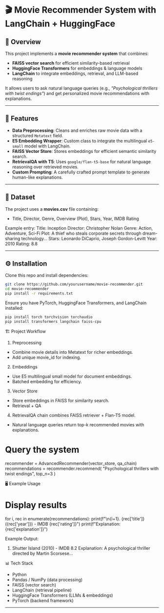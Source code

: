 # 🎬 Movie Recommender System with LangChain + HuggingFace

## 📌 Overview  
This project implements a **movie recommender system** that combines:  
- **FAISS vector search** for efficient similarity-based retrieval  
- **HuggingFace Transformers** for embeddings & language models  
- **LangChain** to integrate embeddings, retrieval, and LLM-based reasoning  

It allows users to ask natural language queries (e.g., *"Psychological thrillers with twist endings"*) and get personalized movie recommendations with explanations.

---

## 🚀 Features
- **Data Preprocessing**: Cleans and enriches raw movie data with a structured `Metatext` field.  
- **E5 Embedding Wrapper**: Custom class to integrate the multilingual `e5-small` model with LangChain.  
- **FAISS Vector Store**: Stores embeddings for efficient semantic similarity search.  
- **RetrievalQA with T5**: Uses `google/flan-t5-base` for natural language reasoning over retrieved movies.  
- **Custom Prompting**: A carefully crafted prompt template to generate human-like explanations.  

---

## 📂 Dataset
The project uses a **movies.csv** file containing:
- Title, Director, Genre, Overview (Plot), Stars, Year, IMDB Rating  

Example entry:
Title: Inception
Director: Christopher Nolan
Genre: Action, Adventure, Sci-Fi
Plot: A thief who steals corporate secrets through dream-sharing technology...
Stars: Leonardo DiCaprio, Joseph Gordon-Levitt
Year: 2010
Rating: 8.8

---

## ⚙️ Installation
Clone this repo and install dependencies:
```bash
git clone https://github.com/yourusername/movie-recommender.git
cd movie-recommender
pip install -r requirements.txt
```
Ensure you have PyTorch, HuggingFace Transformers, and LangChain installed:
```bash
pip install torch torchvision torchaudio
pip install transformers langchain faiss-cpu
```

🏗️ Project Workflow

1. Preprocessing
  - Combine movie details into Metatext for richer embeddings.
  - Add unique movie_id for indexing.

2. Embeddings
  - Use E5 multilingual small model for document embeddings.
  - Batched embedding for efficiency.

3. Vector Store
  - Store embeddings in FAISS for similarity search.
  - Retrieval + QA

4. RetrievalQA chain combines FAISS retriever + Flan-T5 model.
  - Natural language queries return top-k recommended movies with explanations.

# Query the system
recommender = AdvancedRecommender(vector_store, qa_chain)
recommendations = recommender.recommend(
    "Psychological thrillers with twist endings",
    top_n=3
)

🖥️ Example Usage
# Display results
for i, rec in enumerate(recommendations):
    print(f"\n{i+1}. {rec['title']} ({rec['year']}) - IMDB {rec['rating']}")
    print(f"Explanation: {rec['explanation']}")

Example Output:
1. Shutter Island (2010) - IMDB 8.2
Explanation: A psychological thriller directed by Martin Scorsese...

📊 Tech Stack
- Python
- Pandas / NumPy (data processing)
- FAISS (vector search)
- LangChain (retrieval pipeline)
- HuggingFace Transformers (LLMs & embeddings)
- PyTorch (backend framework)

---
